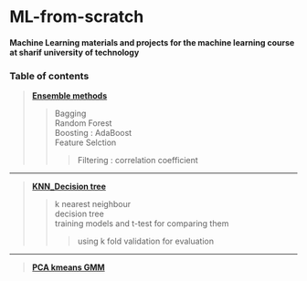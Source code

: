 # ML-from-scratch

#### Machine Learning  materials and projects for the machine learning course at sharif university of technology



### **Table of contents**

> **[Ensemble methods](https://github.com/mahtaz/ML-from-scratch/tree/main/Ensemble%20methods/)**
>>Bagging\
>>Random Forest\
>>Boosting : AdaBoost\
>>Feature Selction
>>>Filtering : correlation coefficient
---
>**[KNN_Decision tree](https://github.com/mahtaz/ML-from-scratch/tree/main/KNN_Decision%20tree/)**
>>k nearest neighbour \
>>decision tree\
>>training models and t-test for comparing them
>>>using k fold validation for evaluation
---
>**[PCA kmeans GMM](https://github.com/mahtaz/ML-from-scratch/blob/main/PCA_kmeans_GMM/PCA_kmeans_GMM.ipynb/)**
